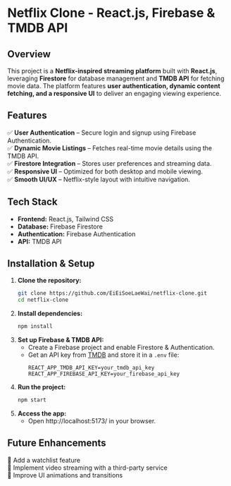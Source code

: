 # **Netflix Clone - React.js, Firebase & TMDB API**  

## **Overview**  
This project is a **Netflix-inspired streaming platform** built with **React.js**, leveraging **Firestore** for database management and **TMDB API** for fetching movie data. The platform features **user authentication, dynamic content fetching, and a responsive UI** to deliver an engaging viewing experience.  

## **Features**  
✅ **User Authentication** – Secure login and signup using Firebase Authentication.  
✅ **Dynamic Movie Listings** – Fetches real-time movie details using the TMDB API.  
✅ **Firestore Integration** – Stores user preferences and streaming data.  
✅ **Responsive UI** – Optimized for both desktop and mobile viewing.  
✅ **Smooth UI/UX** – Netflix-style layout with intuitive navigation.  

## **Tech Stack**  
- **Frontend:** React.js, Tailwind CSS  
- **Database:** Firebase Firestore  
- **Authentication:** Firebase Authentication  
- **API:** TMDB API  

## **Installation & Setup**  
1. **Clone the repository:**  
   ```bash
   git clone https://github.com/EiEiSoeLaeWai/netflix-clone.git
   cd netflix-clone
   ```  
2. **Install dependencies:**  
   ```bash
   npm install
   ```  
3. **Set up Firebase & TMDB API:**  
   - Create a Firebase project and enable Firestore & Authentication.  
   - Get an API key from [TMDB](https://www.themoviedb.org/) and store it in a `.env` file:  
     ```env
     REACT_APP_TMDB_API_KEY=your_tmdb_api_key
     REACT_APP_FIREBASE_API_KEY=your_firebase_api_key
     ```  
4. **Run the project:**  
   ```bash
   npm start
   ```  
5. **Access the app:**  
   - Open http://localhost:5173/ in your browser.  

## **Future Enhancements**  
🔹 Add a watchlist feature  
🔹 Implement video streaming with a third-party service  
🔹 Improve UI animations and transitions  

